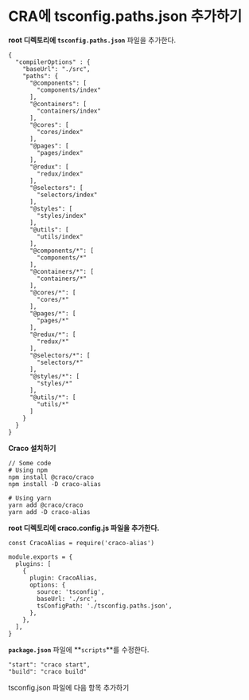 # CRA에 tsconfig.paths.json 추가하기

**root 디렉토리에 `tsconfig.paths.json`** 파일을 추가한다.

```
{
  "compilerOptions" : {
    "baseUrl": "./src",
    "paths": {
      "@components": [
        "components/index"
      ],
      "@containers": [
        "containers/index"
      ],
      "@cores": [
        "cores/index"
      ],
      "@pages": [
        "pages/index"
      ],
      "@redux": [
        "redux/index"
      ],
      "@selectors": [
        "selectors/index"
      ],
      "@styles": [
        "styles/index"
      ],
      "@utils": [
        "utils/index"
      ],
      "@components/*": [
        "components/*"
      ],
      "@containers/*": [
        "containers/*"
      ],
      "@cores/*": [
        "cores/*"
      ],
      "@pages/*": [
        "pages/*"
      ],
      "@redux/*": [
        "redux/*"
      ],
      "@selectors/*": [
        "selectors/*"
      ],
      "@styles/*": [
        "styles/*"
      ],
      "@utils/*": [
        "utils/*"
      ]
    }
  }
}
```

**Craco 설치하기**

```
// Some code
# Using npm
npm install @craco/craco
npm install -D craco-alias

# Using yarn
yarn add @craco/craco
yarn add -D craco-alias
```

**root 디렉토리에 craco.config.js 파일을 추가한다.**&#x20;

```
const CracoAlias = require('craco-alias')

module.exports = {
  plugins: [
    {
      plugin: CracoAlias,
      options: {
        source: 'tsconfig',
        baseUrl: './src',
        tsConfigPath: './tsconfig.paths.json',
      },
    },
  ],
}
```

**`package.json`** 파일에 **`scripts`**를 수정한다.&#x20;

```
"start": "craco start",
"build": "craco build"
```

tsconfig.json 파일에  다음 항목 추가하기  &#x20;
